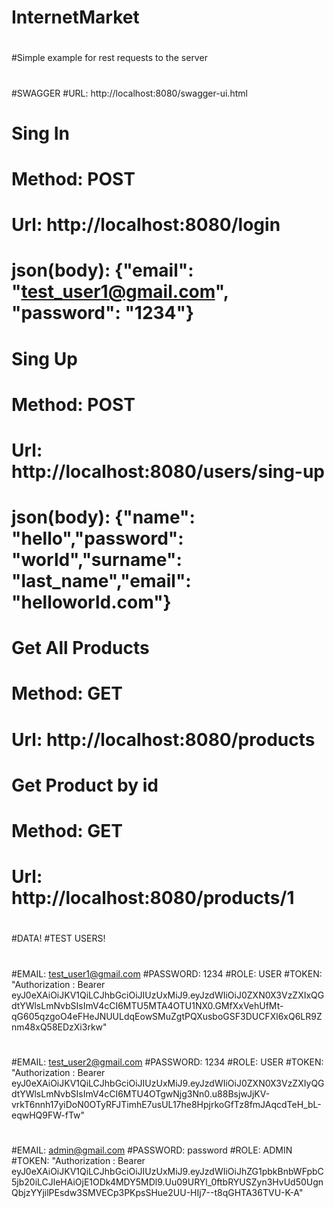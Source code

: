 # InternetMarket
#
#
#Simple example for rest requests to the server
#
#
#
#SWAGGER
#URL: http://localhost:8080/swagger-ui.html
#
# Sing In
# Method: POST
# Url: http://localhost:8080/login
# json(body): {"email": "test_user1@gmail.com", "password": "1234"}
#
# Sing Up
# Method: POST
# Url: http://localhost:8080/users/sing-up
# json(body): {"name": "hello","password": "world","surname": "last_name","email": "helloworld.com"}
#
# Get All Products
# Method: GET
# Url: http://localhost:8080/products
#
# Get Product by id
# Method: GET
# Url: http://localhost:8080/products/1
#
#
#
#DATA!
#TEST USERS!
#
#EMAIL: test_user1@gmail.com
#PASSWORD: 1234
#ROLE: USER
#TOKEN: "Authorization : Bearer eyJ0eXAiOiJKV1QiLCJhbGciOiJIUzUxMiJ9.eyJzdWIiOiJ0ZXN0X3VzZXIxQGdtYWlsLmNvbSIsImV4cCI6MTU5MTA4OTU1NX0.GMfXxVehUfMt-qG605qzgoO4eFHeJNUULdqEowSMuZgtPQXusboGSF3DUCFXl6xQ6LR9Znm48xQ58EDzXi3rkw"
#
#EMAIL: test_user2@gmail.com
#PASSWORD: 1234
#ROLE: USER
#TOKEN: "Authorization : Bearer eyJ0eXAiOiJKV1QiLCJhbGciOiJIUzUxMiJ9.eyJzdWIiOiJ0ZXN0X3VzZXIyQGdtYWlsLmNvbSIsImV4cCI6MTU4OTgwNjg3Nn0.u88BsjwJjKV-vrkT6nnh17yiDoN0OTyRFJTimhE7usUL17he8HpjrkoGfTz8fmJAqcdTeH_bL-eqwHQ9FW-fTw"
#
#EMAIL: admin@gmail.com
#PASSWORD: password
#ROLE: ADMIN
#TOKEN: "Authorization : Bearer eyJ0eXAiOiJKV1QiLCJhbGciOiJIUzUxMiJ9.eyJzdWIiOiJhZG1pbkBnbWFpbC5jb20iLCJleHAiOjE1ODk4MDY5MDl9.Uu09URYl_0ftbRYUSZyn3HvUd50UgnQbjzYYjilPEsdw3SMVECp3PKpsSHue2UU-HIj7--t8qGHTA36TVU-K-A"
#

